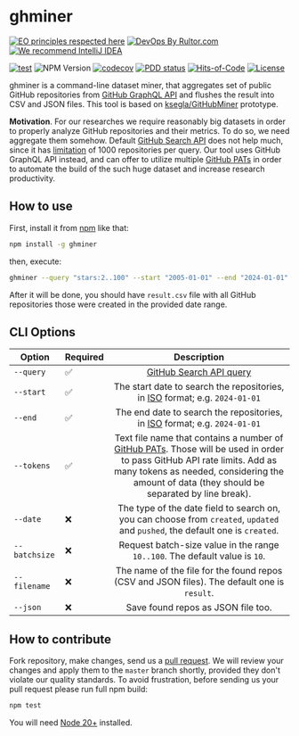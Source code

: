 # ghminer

[![EO principles respected here](https://www.elegantobjects.org/badge.svg)](https://www.elegantobjects.org)
[![DevOps By Rultor.com](http://www.rultor.com/b/h1alexbel/samples-filter)](http://www.rultor.com/p/h1alexbel/samples-filter)
[![We recommend IntelliJ IDEA](https://www.elegantobjects.org/intellij-idea.svg)](https://www.jetbrains.com/idea/)

[![test](https://github.com/h1alexbel/ghminer/actions/workflows/test.yml/badge.svg)](https://github.com/h1alexbel/ghminer/actions/workflows/test.yml)
![NPM Version](https://img.shields.io/npm/v/ghminer)
[![codecov](https://codecov.io/gh/h1alexbel/ghminer/graph/badge.svg?token=RraKKKENlR)](https://codecov.io/gh/h1alexbel/ghminer)
[![PDD status](http://www.0pdd.com/svg?name=h1alexbel/ghminer)](http://www.0pdd.com/p?name=h1alexbel/ghminer)
[![Hits-of-Code](https://hitsofcode.com/github/h1alexbel/ghminer)](https://hitsofcode.com/view/github/h1alexbel/ghminer)
[![License](https://img.shields.io/badge/license-MIT-green.svg)](https://github.com/h1alexbel/ghminer/blob/master/LICENSE.txt)

ghminer is a command-line dataset miner, that aggregates set of public GitHub
repositories from [GitHub GraphQL API] and flushes the result into CSV and JSON
files. This tool is based on [ksegla/GitHubMiner] prototype.

**Motivation**. For our researches we require reasonably big datasets in order
to properly analyze GitHub repositories and their metrics. To do so, we need
aggregate them somehow. Default [GitHub Search API] does not help much, since
it has [limitation] of 1000 repositories per query. Our tool uses GitHub
GraphQL API instead, and can offer to utilize multiple [GitHub PATs]
in order to automate the build of the such huge dataset and increase research
productivity.

## How to use

First, install it from [npm](https://www.npmjs.com/package/ghminer) like that:

```bash
npm install -g ghminer
```

then, execute:

```bash
ghminer --query "stars:2..100" --start "2005-01-01" --end "2024-01-01" --tokens pats.txt
```

After it will be done, you should have `result.csv` file with all GitHub
repositories those were created in the provided date range.

## CLI Options

| Option        | Required |                                                                                                        Description                                                                                                         |
|---------------|----------|:--------------------------------------------------------------------------------------------------------------------------------------------------------------------------------------------------------------------------:|
| `--query`     | ✅        |                                                                                                 [GitHub Search API query]                                                                                                  |
| `--start`     | ✅        |                                                                       The start date to search the repositories, in [ISO] format; e.g. `2024-01-01`                                                                        |
| `--end`       | ✅        |                                                                        The end date to search the repositories, in [ISO] format; e.g. `2024-01-01`                                                                         |
| `--tokens`    | ✅        | Text file name that contains a number of [GitHub PATs]. Those will be used in order to pass GitHub API rate limits. Add as many tokens as needed, considering the amount of data (they should be separated by line break). |
| `--date`      | ❌        |                                               The type of the date field to search on, you can choose from `created`, `updated` and `pushed`, the default one is `created`.                                                |
| `--batchsize` | ❌        |                                                                        Request batch-size value in the range `10..100`. The default value is `10`.                                                                         |
| `--filename`  | ❌        |                                                                The name of the file for the found repos (CSV and JSON files). The default one is `result`.                                                                 |
| `--json`      | ❌        |                                                                                             Save found repos as JSON file too.                                                                                             |

## How to contribute

Fork repository, make changes, send us a [pull request](https://www.yegor256.com/2014/04/15/github-guidelines.html).
We will review your changes and apply them to the `master` branch shortly,
provided they don't violate our quality standards. To avoid frustration,
before sending us your pull request please run full npm build:

```bash
npm test
```

You will need [Node 20+] installed.

[ksegla/GitHubMiner]: https://github.com/ksegla/GitHubMiner
[GitHub Search API]: https://api.github.com
[GitHub Search API query]: https://docs.github.com/en/search-github/searching-on-github/searching-for-repositories
[ISO]: https://en.wikipedia.org/wiki/ISO_8601
[GitHub GraphQL API]: https://api.github.com/graphql
[GitHub PAts]: https://docs.github.com/en/authentication/keeping-your-account-and-data-secure/managing-your-personal-access-tokens
[limitation]: https://stackoverflow.com/questions/37602893/github-search-limit-results
[Node 20+]: https://nodejs.org/en/download/package-manager
